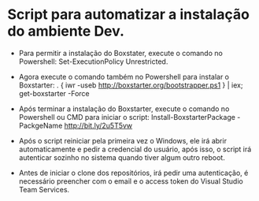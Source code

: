 # Script para automatizar a instalação do ambiente Dev.


- Para permitir a instalação do Boxstater, execute o comando no Powershell: Set-ExecutionPolicy Unrestricted.

- Agora execute o comando também no Powershell para instalar o Boxstarter: . { iwr -useb http://boxstarter.org/bootstrapper.ps1 } | iex; get-boxstarter -Force

- Após terminar a instalação do Boxstarter, execute o comando no Powershell ou CMD para iniciar o script: Install-BoxstarterPackage -PackgeName http://bit.ly/2u5T5vw

- Após o script reiniciar pela primeira vez o Windows, ele irá abrir automaticamente e pedir a credencial do usuário, após isso, o script irá autenticar sozinho no sistema quando tiver algum outro reboot.

- Antes de iniciar o clone dos repositórios, irá pedir uma autenticação, é necessário preencher com o email e o access token do Visual Studio Team Services.
